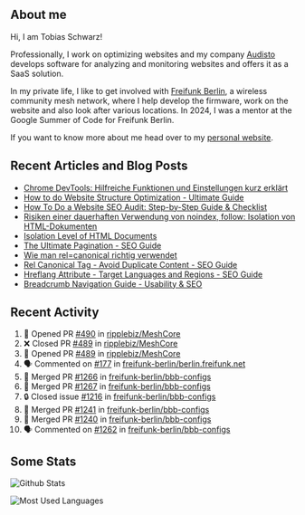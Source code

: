 ## About me

Hi, I am Tobias Schwarz!

Professionally, I work on optimizing websites and my company [Audisto](https://audisto.com/) develops software for analyzing and monitoring websites and offers it as a SaaS solution.

In my private life, I like to get involved with [Freifunk Berlin](https://berlin.freifunk.net/en/), a wireless community mesh network, where I help develop the firmware, work on the website and also look after various locations. In 2024, I was a mentor at the Google Summer of Code for Freifunk Berlin.

If you want to know more about me head over to my [personal website](https://www.tobias-schwarz.com/).

## Recent Articles and Blog Posts

* [Chrome DevTools: Hilfreiche Funktionen und Einstellungen kurz erklärt](https://www.afs-akademie.org/magazin/chrome-devtools/)
* [How to do Website Structure Optimization - Ultimate Guide](https://audisto.com/guides/structure-optimization/)
* [How To Do a Website SEO Audit: Step-by-Step Guide & Checklist](https://audisto.com/guides/website-audit/)
* [Risiken einer dauerhaften Verwendung von noindex, follow: Isolation von HTML-Dokumenten](https://www.websiteboosting.com/magazin/55/risiken-einer-dauerhaften-verwendung-von-noindex-follow-isolation-von-html-dokumenten.html)
* [Isolation Level of HTML Documents](https://audisto.com/help/crawler/features/isolation/)
* [The Ultimate Pagination - SEO Guide](https://audisto.com/guides/pagination/)
* [Wie man rel=canonical richtig verwendet](https://www.websiteboosting.com/magazin/35/wie-man-relcanonical-richtig-einsetzt.html)
* [Rel Canonical Tag - Avoid Duplicate Content - SEO Guide](https://audisto.com/guides/canonical/)
* [Hreflang Attribute - Target Languages and Regions - SEO Guide](https://audisto.com/guides/hreflang/)
* [Breadcrumb Navigation Guide - Usability & SEO](https://audisto.com/guides/breadcrumb/)

## Recent Activity

<!--START_SECTION:activity-->
1. 💪 Opened PR [#490](https://github.com/ripplebiz/MeshCore/pull/490) in [ripplebiz/MeshCore](https://github.com/ripplebiz/MeshCore)
2. ❌ Closed PR [#489](https://github.com/ripplebiz/MeshCore/pull/489) in [ripplebiz/MeshCore](https://github.com/ripplebiz/MeshCore)
3. 💪 Opened PR [#489](https://github.com/ripplebiz/MeshCore/pull/489) in [ripplebiz/MeshCore](https://github.com/ripplebiz/MeshCore)
4. 🗣 Commented on [#177](https://github.com/freifunk-berlin/berlin.freifunk.net/pull/177#issuecomment-3009120596) in [freifunk-berlin/berlin.freifunk.net](https://github.com/freifunk-berlin/berlin.freifunk.net)
5. 🎉 Merged PR [#1266](https://github.com/freifunk-berlin/bbb-configs/pull/1266) in [freifunk-berlin/bbb-configs](https://github.com/freifunk-berlin/bbb-configs)
6. 🎉 Merged PR [#1267](https://github.com/freifunk-berlin/bbb-configs/pull/1267) in [freifunk-berlin/bbb-configs](https://github.com/freifunk-berlin/bbb-configs)
7. 🔒 Closed issue [#1216](https://github.com/freifunk-berlin/bbb-configs/issues/1216) in [freifunk-berlin/bbb-configs](https://github.com/freifunk-berlin/bbb-configs)
8. 🎉 Merged PR [#1241](https://github.com/freifunk-berlin/bbb-configs/pull/1241) in [freifunk-berlin/bbb-configs](https://github.com/freifunk-berlin/bbb-configs)
9. 🎉 Merged PR [#1240](https://github.com/freifunk-berlin/bbb-configs/pull/1240) in [freifunk-berlin/bbb-configs](https://github.com/freifunk-berlin/bbb-configs)
10. 🗣 Commented on [#1262](https://github.com/freifunk-berlin/bbb-configs/pull/1262#issuecomment-2993952893) in [freifunk-berlin/bbb-configs](https://github.com/freifunk-berlin/bbb-configs)
<!--END_SECTION:activity-->

## Some Stats

![Github Stats](https://github-readme-stats.vercel.app/api?username=noki&rank_icon=github&theme=transparent&card_width=450)

![Most Used Languages](https://github-readme-stats.vercel.app/api/top-langs?username=noki&layout=compact&langs_count=8&theme=transparent&card_width=450)
